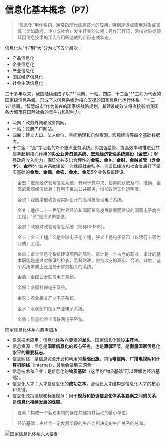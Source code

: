 # 信息化基本概念（P7）

> “信息化”用作名词，通常指现代信息技术的应用，特别是促成应用对象或领域（比如政府、企业或社会）发生转变的过程；用作形容词，常指对象或领域因信息技术的深入应用所达成的新形态或状态。

信息化从“小”到“大”分为以下五个层次：

* 产品信息化
* 企业信息化
* 产业信息化
* 国民经济信息化
* 社会生活信息化

二十多年以来，我国陆续建成了以**“两网、一站、四库、十二金”**工程为代表的国家级信息系统，形成了以信息系统为核心支撑的国家信息化运行体系。“十二五”期间，“智慧城市”作为新兴的国家级战略规划，其建设成效又将直接影响我国各大城市在国际社会的竞争力和影响力。

* 两网：政务外网和政务内网。
* 一站：政府门户网站。
* 四库：建立人口、法人单位、空间地理和自然资源、宏观经济等四个基础数据库。
* 十二金：“金”字冠名的12个重点业务系统。对加强监管、提高效率和推进公共服务起到核心作用的**办公业务资源系统、宏观经济管理系统建设（金宏）**；增强政府收入能力、保证公共支出合理性的**金税、金关、金财、金融监管（含金卡）、金审**5个业务系统建设；为保障社会秩序、为国民经济和社会发展打下坚实基础的**金盾、金保、金农、金水、金质**5个业务系统建设。

> 金宏：宏观经济管理信息系统，有利于党中央、国务院获取及时、准确、全面的宏观经济信息；有利于推进公共服务，增加政府工作透明度。
>
> 金税：我国增值税管理实际设计的高科技管理电子系统。
>
> 金关：适应二十一世纪世界经济和国际贸易发展需要而建设的国家电子商务工程，“关”是海关的意思。
>
> 金财：政府财政管理信息系统（简称GFMIS）。
>
> 金卡：金卡工程广义是金融电子化工程，狭义上是电子货币（以银行卡等为介质）工程。
>
> 金审：审计信息化系统建设项目的简称。审计是一个古老的职业，审计的基本职能是通过对账簿的检查，监督财政、财务收支的真实、合法、效益，这个系统本质上还是属于财务相关的系统。
>
> 金盾：全国公安联网电子系统。
>
> 金保：全国社保电子系统。
>
> 金农：农业相关产业电子系统。
>
> 金水：水利部门相关产业电子系统。
>
> 金质：质量检验全国联网电子系统。

国家信息化体系六要素包括

* 信息技术应用：信息化体系六要素的**龙头**，国家信息化建设**主阵地**。
* 信息资源：信息是**国家信息化**的**核心任务**，也是**薄弱环节**，是**衡量国家信息化水平的重要标志**。
* 信息网络：是信息资源开发和利用的**基础设施**，包括**电信网、广播电视网和计算机网络**（internet），最后会做到三网合一。
* 信息技术和产业：是信息化的**物质基础**（这里的“物质基础”可以理解为经济基础）。
* 信息化人才：人才是信息化的**成功之本**，合理化人才结构是信息化人才的核心和关键。
* 信息化政策法规和标准规范：用于**规范和协调信息化体系各要素之间的关系**，是**信息化持续发展的保障**。

> 要素：构成一个客观事物的存在并维持其运动的最小单位。
>
> 经济基础：由社会一定发展阶段的生产力所决定的生产关系的总和。

![国家信息化体系六大要素](https://tva1.sinaimg.cn/large/006tNbRwgy1g9fvjbqzzuj30o30cgjsc.jpg)

